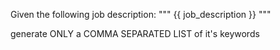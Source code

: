 Given the following job description:
"""
{{ job_description }}
"""

generate ONLY a COMMA SEPARATED LIST of it's keywords
